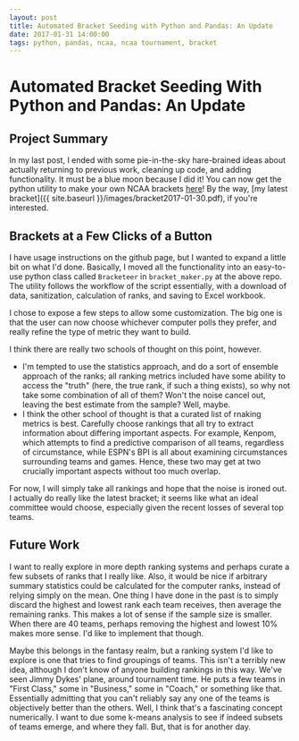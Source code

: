 ```yaml
---
layout: post
title: Automated Bracket Seeding with Python and Pandas: An Update
date: 2017-01-31 14:00:00
tags: python, pandas, ncaa, ncaa tournament, bracket
---
```


# Automated Bracket Seeding With Python and Pandas: An Update

## Project Summary

In my last post, I ended with some pie-in-the-sky hare-brained ideas about actually returning to previous work, cleaning up code, and adding functionality. It must be a blue moon because I did it! You can now get the python utility to make your own NCAA brackets [here](https://github.com/ryangooch/automated_ncaa_bb_bracket)! By the way, [my latest bracket]({{ site.baseurl }}/images/bracket2017-01-30.pdf), if you're interested.

## Brackets at a Few Clicks of a Button

I have usage instructions on the github page, but I wanted to expand a little bit on what I'd done. Basically, I moved all the functionality into an easy-to-use python class called ` Bracketeer ` in `bracket_maker.py` at the above repo. The utility follows the workflow of the script essentially, with a download of data, sanitization, calculation of ranks, and saving to Excel workbook.

I chose to expose a few steps to allow some customization. The big one is that the user can now choose whichever computer polls they prefer, and really refine the type of metric they want to build.

 I think there are really two schools of thought on this point, however. 
 
 * I'm tempted to use the statistics approach, and do a sort of ensemble approach of the ranks; all ranking metrics included have some ability to access the "truth" (here, the true rank, if such a thing exists), so why not take some combination of all of them? Won't the noise cancel out, leaving the best estimate from the sample? Well, maybe. 
 * I think the other school of thought is that a curated list of rnaking metrics is best. Carefully choose rankings that all try to extract information about differing important aspects. For example, Kenpom, which attempts to find a predictive comparison of all teams, regardless of circumstance, while ESPN's BPI is all about examining circumstances surrounding teams and games. Hence, these two may get at two crucially important aspects without too much overlap.
 
 For now, I will simply take all rankings and hope that the noise is ironed out. I actually do really like the latest bracket; it seems like what an ideal committee would choose, especially given the recent losses of several top teams.
 
## Future Work
I want to really explore in more depth ranking systems and perhaps curate a few subsets of ranks that I really like. Also, it would be nice if arbitrary summary statistics could be calculated for the computer ranks, instead of relying simply on the mean. One thing I have done in the past is to simply discard the highest and lowest rank each team receives, then average the remaining ranks. This makes a lot of sense if the sample size is smaller. When there are 40 teams, perhaps removing the highest and lowest 10% makes more sense. I'd like to implement that though.

Maybe this belongs in the fantasy realm, but a ranking system I'd like to explore is one that tries to find groupings of teams. This isn't a terribly new idea, although I don't know of anyone building rankings in this way. We've seen Jimmy Dykes' plane, around tournament time. He puts a few teams in "First Class," some in "Business," some in "Coach," or something like that. Essentially admitting that you can't reliably say any one of the teams is objectively better than the others. Well, I think that's a fascinating concept numerically. I want to due some k-means analysis to see if indeed subsets of teams emerge, and where they fall. But, that is for another day.
